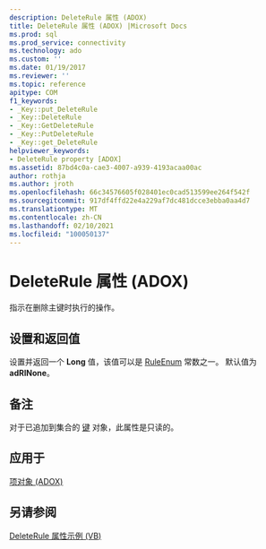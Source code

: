 ```yaml
---
description: DeleteRule 属性 (ADOX)
title: DeleteRule 属性 (ADOX) |Microsoft Docs
ms.prod: sql
ms.prod_service: connectivity
ms.technology: ado
ms.custom: ''
ms.date: 01/19/2017
ms.reviewer: ''
ms.topic: reference
apitype: COM
f1_keywords:
- _Key::put_DeleteRule
- _Key::DeleteRule
- _Key::GetDeleteRule
- _Key::PutDeleteRule
- _Key::get_DeleteRule
helpviewer_keywords:
- DeleteRule property [ADOX]
ms.assetid: 87bd4c0a-cae3-4007-a939-4193acaa00ac
author: rothja
ms.author: jroth
ms.openlocfilehash: 66c34576605f028401ec0cad513599ee264f542f
ms.sourcegitcommit: 917df4ffd22e4a229af7dc481dcce3ebba0aa4d7
ms.translationtype: MT
ms.contentlocale: zh-CN
ms.lasthandoff: 02/10/2021
ms.locfileid: "100050137"
---
```

# <a name="deleterule-property-adox"></a>DeleteRule 属性 (ADOX)
指示在删除主键时执行的操作。  
  
## <a name="settings-and-return-values"></a>设置和返回值  
 设置并返回一个 **Long** 值，该值可以是 [RuleEnum](./ruleenum.md) 常数之一。 默认值为 **adRINone**。  
  
## <a name="remarks"></a>备注  
 对于已追加到集合的 [键](./key-object-adox.md) 对象，此属性是只读的。  
  
## <a name="applies-to"></a>应用于  
 [项对象 (ADOX)](./key-object-adox.md)  
  
## <a name="see-also"></a>另请参阅  
 [DeleteRule 属性示例 (VB)](./deleterule-property-example-vb.md)